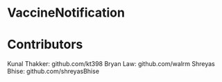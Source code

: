 # VaccineNotification

# Contributors
Kunal Thakker: github.com/kt398
Bryan Law: github.com/walrm
Shreyas Bhise: github.com/shreyasBhise
